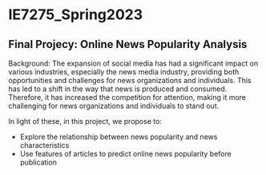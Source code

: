 # IE7275_Spring2023

## Final Projecy: Online News Popularity Analysis

Background:
The expansion of social media has had a significant impact on various industries, especially the news media industry, providing both opportunities and challenges for news organizations and individuals. This has led to a shift in the way that news is produced and consumed. Therefore, it has increased the competition for attention, making it more challenging for news organizations and individuals to stand out.

In light of these, in this project, we propose to:
* Explore the relationship between news popularity and news characteristics
* Use features of articles to predict online news popularity before publication
